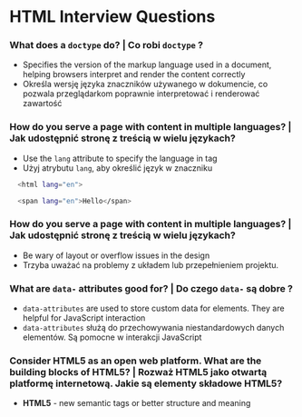 
# HTML Interview Questions

### What does a `doctype` do? | Co robi `doctype` ?
* Specifies the version of the markup language used in a document, helping browsers interpret and render the content correctly
* Określa wersję języka znaczników używanego w dokumencie, co pozwala przeglądarkom poprawnie interpretować i renderować zawartość 
### How do you serve a page with content in multiple languages? | Jak udostępnić stronę z treścią w wielu językach?
* Use the `lang` attribute to specify the language in tag
* Użyj atrybutu `lang`, aby określić język w znaczniku
```bash
  <html lang="en">
```
```bash
  <span lang="en">Hello</span>
```
### How do you serve a page with content in multiple languages? | Jak udostępnić stronę z treścią w wielu językach?
* Be wary of layout or overflow issues in the design
* Trzyba uważać na problemy z układem lub przepełnieniem projektu.
### What are `data-` attributes good for? | Do czego `data-` są dobre ?
* `data-attributes` are used to store custom data for elements. They are helpful for JavaScript interaction
* `data-attributes` służą do przechowywania niestandardowych danych elementów. Są pomocne w interakcji JavaScript
### Consider HTML5 as an open web platform. What are the building blocks of HTML5? | Rozważ HTML5 jako otwartą platformę internetową. Jakie są elementy składowe HTML5?
* <b>HTML5</b> - new semantic tags or better structure and meaning

